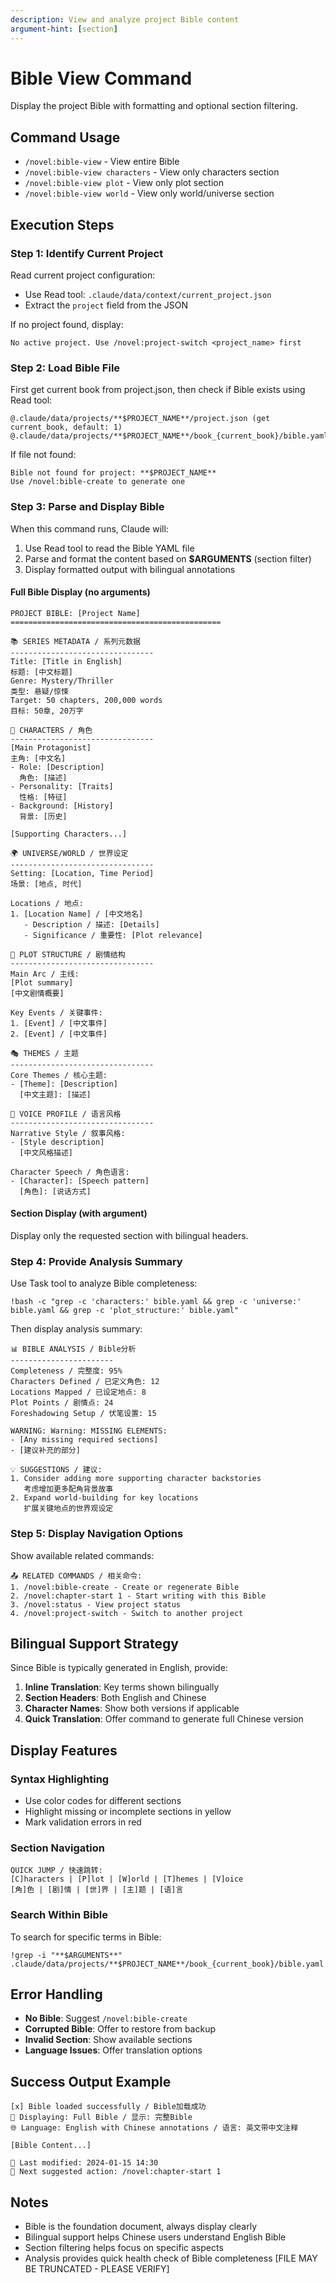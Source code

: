 ```yaml
---
description: View and analyze project Bible content
argument-hint: [section]
---
```


# Bible View Command

Display the project Bible with formatting and optional section filtering.

## Command Usage

- `/novel:bible-view` - View entire Bible
- `/novel:bible-view characters` - View only characters section
- `/novel:bible-view plot` - View only plot section
- `/novel:bible-view world` - View only world/universe section

## Execution Steps

### Step 1: Identify Current Project

Read current project configuration:
- Use Read tool: `.claude/data/context/current_project.json`
- Extract the `project` field from the JSON

If no project found, display:
```
No active project. Use /novel:project-switch <project_name> first
```

### Step 2: Load Bible File

First get current book from project.json, then check if Bible exists using Read tool:
```
@.claude/data/projects/**$PROJECT_NAME**/project.json (get current_book, default: 1)
@.claude/data/projects/**$PROJECT_NAME**/book_{current_book}/bible.yaml
```

If file not found:
```
Bible not found for project: **$PROJECT_NAME**
Use /novel:bible-create to generate one
```

### Step 3: Parse and Display Bible

When this command runs, Claude will:
1. Use Read tool to read the Bible YAML file
2. Parse and format the content based on **$ARGUMENTS** (section filter)
3. Display formatted output with bilingual annotations

#### Full Bible Display (no arguments)
```
PROJECT BIBLE: [Project Name]
===============================================

📚 SERIES METADATA / 系列元数据
--------------------------------
Title: [Title in English]
标题: [中文标题]
Genre: Mystery/Thriller
类型: 悬疑/惊悚
Target: 50 chapters, 200,000 words
目标: 50章, 20万字

👥 CHARACTERS / 角色
--------------------------------
[Main Protagonist]
主角: [中文名]
- Role: [Description]
  角色: [描述]
- Personality: [Traits]
  性格: [特征]
- Background: [History]
  背景: [历史]

[Supporting Characters...]

🌍 UNIVERSE/WORLD / 世界设定
--------------------------------
Setting: [Location, Time Period]
场景: [地点, 时代]

Locations / 地点:
1. [Location Name] / [中文地名]
   - Description / 描述: [Details]
   - Significance / 重要性: [Plot relevance]

📖 PLOT STRUCTURE / 剧情结构
--------------------------------
Main Arc / 主线:
[Plot summary]
[中文剧情概要]

Key Events / 关键事件:
1. [Event] / [中文事件]
2. [Event] / [中文事件]

🎭 THEMES / 主题
--------------------------------
Core Themes / 核心主题:
- [Theme]: [Description]
  [中文主题]: [描述]

💬 VOICE PROFILE / 语言风格
--------------------------------
Narrative Style / 叙事风格:
- [Style description]
  [中文风格描述]

Character Speech / 角色语言:
- [Character]: [Speech pattern]
  [角色]: [说话方式]
```

#### Section Display (with argument)
Display only the requested section with bilingual headers.

### Step 4: Provide Analysis Summary

Use Task tool to analyze Bible completeness:
```
!bash -c "grep -c 'characters:' bible.yaml && grep -c 'universe:' bible.yaml && grep -c 'plot_structure:' bible.yaml"
```

Then display analysis summary:

```
📊 BIBLE ANALYSIS / Bible分析
-----------------------
Completeness / 完整度: 95%
Characters Defined / 已定义角色: 12
Locations Mapped / 已设定地点: 8
Plot Points / 剧情点: 24
Foreshadowing Setup / 伏笔设置: 15

WARNING:️ Warning: MISSING ELEMENTS:
- [Any missing required sections]
- [建议补充的部分]

💡 SUGGESTIONS / 建议:
1. Consider adding more supporting character backstories
   考虑增加更多配角背景故事
2. Expand world-building for key locations
   扩展关键地点的世界观设定
```

### Step 5: Display Navigation Options

Show available related commands:

```
📤 RELATED COMMANDS / 相关命令:
1. /novel:bible-create - Create or regenerate Bible
2. /novel:chapter-start 1 - Start writing with this Bible
3. /novel:status - View project status
4. /novel:project-switch - Switch to another project
```

## Bilingual Support Strategy

Since Bible is typically generated in English, provide:

1. **Inline Translation**: Key terms shown bilingually
2. **Section Headers**: Both English and Chinese
3. **Character Names**: Show both versions if applicable
4. **Quick Translation**: Offer command to generate full Chinese version


## Display Features

### Syntax Highlighting
- Use color codes for different sections
- Highlight missing or incomplete sections in yellow
- Mark validation errors in red

### Section Navigation
```
QUICK JUMP / 快速跳转:
[C]haracters | [P]lot | [W]orld | [T]hemes | [V]oice
[角]色 | [剧]情 | [世]界 | [主]题 | [语]言
```

### Search Within Bible
To search for specific terms in Bible:
```
!grep -i "**$ARGUMENTS**" .claude/data/projects/**$PROJECT_NAME**/book_{current_book}/bible.yaml
```

## Error Handling

- **No Bible**: Suggest `/novel:bible-create`
- **Corrupted Bible**: Offer to restore from backup
- **Invalid Section**: Show available sections
- **Language Issues**: Offer translation options

## Success Output Example

```
[x] Bible loaded successfully / Bible加载成功
📖 Displaying: Full Bible / 显示: 完整Bible
🌐 Language: English with Chinese annotations / 语言: 英文带中文注释

[Bible Content...]

💾 Last modified: 2024-01-15 14:30
📝 Next suggested action: /novel:chapter-start 1
```

## Notes

- Bible is the foundation document, always display clearly
- Bilingual support helps Chinese users understand English Bible
- Section filtering helps focus on specific aspects
- Analysis provides quick health check of Bible completeness
[FILE MAY BE TRUNCATED - PLEASE VERIFY]
